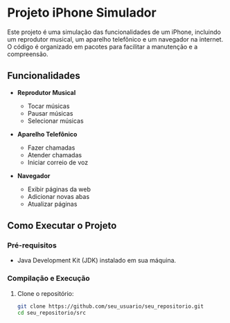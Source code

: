 # Projeto iPhone Simulador

Este projeto é uma simulação das funcionalidades de um iPhone, incluindo um reprodutor musical, um aparelho telefônico e um navegador na internet. O código é organizado em pacotes para facilitar a manutenção e a compreensão.

## Funcionalidades

- **Reprodutor Musical**
  - Tocar músicas
  - Pausar músicas
  - Selecionar músicas

- **Aparelho Telefônico**
  - Fazer chamadas
  - Atender chamadas
  - Iniciar correio de voz

- **Navegador**
  - Exibir páginas da web
  - Adicionar novas abas
  - Atualizar páginas
 
## Como Executar o Projeto

### Pré-requisitos

- Java Development Kit (JDK) instalado em sua máquina.

### Compilação e Execução

1. Clone o repositório:

   ```bash
   git clone https://github.com/seu_usuario/seu_repositorio.git
   cd seu_repositorio/src
